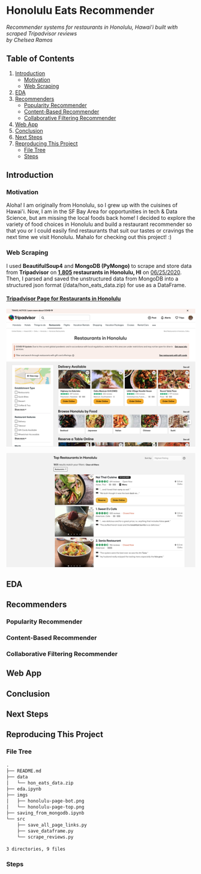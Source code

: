 # Honolulu Eats Recommender
<i>Recommender systems for restaurants in Honolulu, Hawai'i built with scraped Tripadvisor reviews<br>by Chelsea Ramos</i>
 
## Table of Contents
1. [Introduction](#Introduction)
    * [Motivation](#Motivation)
    * [Web Scraping](#Web-Scraping)
2. [EDA](#Eda)
3. [Recommenders](#Recommenders)
    * [Popularity Recommender](#Popularity-Recommender)
    * [Content-Based Recommender](#Content-Based-Recommender)
    * [Collaborative Filtering Recommender](#Collaborative-Filtering-Recommender)
4. [Web App](#Web-App)
5. [Conclusion](#Conclusion)
6. [Next Steps](#Next-Steps)
7. [Reproducing This Project](#Reproducing-This-Project)
    * [File Tree](#File-Tree)
    * [Steps](#Steps)

## Introduction

### Motivation
Aloha! I am originally from Honolulu, so I grew up with the cuisines of Hawai'i. Now, I am in the SF Bay Area for opportunities in tech & Data Science, but am missing the local foods back home! I decided to explore the variety of food choices in Honolulu and build a restaurant recommender so that you or I could easily find restaurants that suit our tastes or cravings the next time we visit Honolulu. Mahalo for checking out this project! :)

### Web Scraping
I used **BeautifulSoup4** and **MongoDB (PyMongo)** to scrape and store data from **Tripadvisor** on **<u>1,805</u> restaurants in Honolulu, HI** on <u>06/25/2020</u>. Then, I parsed and saved the unstructured data from MongoDB into a structured json format (/data/hon_eats_data.zip) for use as a DataFrame.

<h4><a href='https://www.tripadvisor.com/Restaurants-g60982-Honolulu_Oahu_Hawaii.html'>Tripadvisor Page for Restaurants in Honolulu</a></h4>

![honolulu-page-top](/imgs/honolulu-page-top.png)

![honolulu-page-bot](/imgs/honolulu-page-bot.png)


## EDA


## Recommenders

### Popularity Recommender


### Content-Based Recommender


### Collaborative Filtering Recommender


## Web App


## Conclusion


## Next Steps


## Reproducing This Project

### File Tree
```
.
├── README.md
├── data
│   └── hon_eats_data.zip
├── eda.ipynb
├── imgs
│   ├── honolulu-page-bot.png
│   └── honolulu-page-top.png
├── saving_from_mongodb.ipynb
└── src
    ├── save_all_page_links.py
    ├── save_dataframe.py
    └── scrape_reviews.py

3 directories, 9 files
```

### Steps
